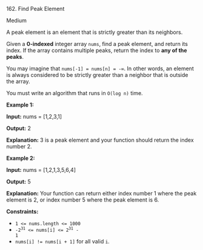 162\. Find Peak Element

Medium

A peak element is an element that is strictly greater than its neighbors.

Given a **0-indexed** integer array `nums`, find a peak element, and return its index. If the array contains multiple peaks, return the index to **any of the peaks**.

You may imagine that `nums[-1] = nums[n] = -∞`. In other words, an element is always considered to be strictly greater than a neighbor that is outside the array.

You must write an algorithm that runs in `O(log n)` time.

**Example 1:**

**Input:** nums = [1,2,3,1]

**Output:** 2

**Explanation:** 3 is a peak element and your function should return the index number 2.

**Example 2:**

**Input:** nums = [1,2,1,3,5,6,4]

**Output:** 5

**Explanation:** Your function can return either index number 1 where the peak element is 2, or index number 5 where the peak element is 6.

**Constraints:**

*   `1 <= nums.length <= 1000`
*   <code>-2<sup>31</sup> <= nums[i] <= 2<sup>31</sup> - 1</code>
*   `nums[i] != nums[i + 1]` for all valid `i`.
